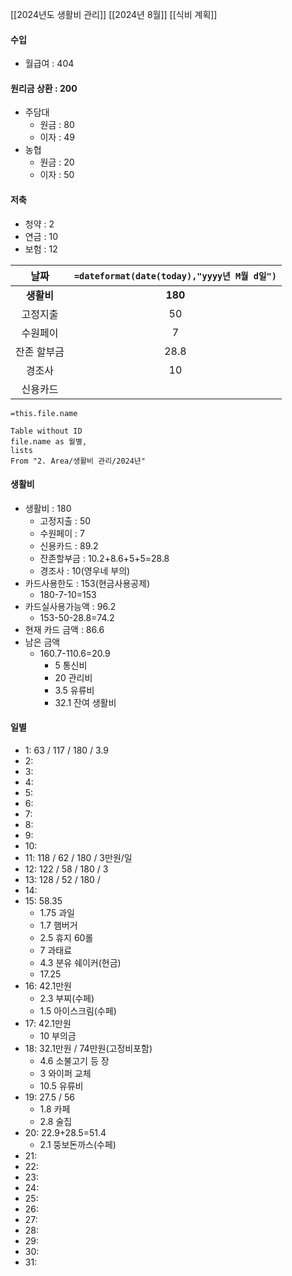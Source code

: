 [[2024년도 생활비 관리]]
[[2024년 8월]]
[[식비 계획]]

#### 수입
- 월급여 : 404

#### 원리금 상환 : 200
- 주담대
	- 원금 : 80
	- 이자 : 49
- 농협
	- 원금 : 20
	- 이자 : 50

#### 저축
- 청약 : 2
- 연금 : 10
- 보험 : 12

|   날짜    | `=dateformat(date(today),"yyyy년 M월 d일")` |
| :-----: | :--------------------------------------: |
| **생활비** |                 **180**                  |
|  고정지출   |                    50                    |
|  수원페이   |                    7                     |
| 잔존 할부금  |                   28.8                   |
|   경조사   |                    10                    |
|  신용카드   |                                          |
`=this.file.name`

```dataview
Table without ID
file.name as 월별,
lists
From "2. Area/생활비 관리/2024년"

```

#### 생활비
- 생활비 : 180
	- 고정지출 : 50
	- 수원페이 : 7
	- 신용카드 : 89.2
	- 잔존할부금 : 10.2+8.6+5+5=28.8
	- 경조사 : 10(영우네 부의)
- 카드사용한도 : 153(현금사용공제)
	- 180-7-10=153
- 카드실사용가능액 : 96.2
	- 153-50-28.8=74.2
- 현재 카드 금액 : 86.6
- 남은 금액
	- 160.7-110.6=20.9
		- 5 통신비
		- 20 관리비
		- 3.5 유류비 
		- 32.1 잔여 생활비

#### 일별
- 1: 63 / 117 / 180 / 3.9
- 2: 
- 3: 
- 4: 
- 5: 
- 6:
- 7: 
- 8: 
- 9: 
- 10: 
- 11: 118 / 62 / 180 / 3만원/일
- 12: 122 / 58 / 180 / 3
- 13: 128 / 52 / 180 / 
- 14: 
- 15: 58.35
	- 1.75 과일
	- 1.7 햄버거
	- 2.5 휴지 60롤
	- 7 과태료
	- 4.3 분유 쉐이커(현금)
	- 17.25
- 16: 42.1만원
	- 2.3 부찌(수페)
	- 1.5 아이스크림(수페)
- 17: 42.1만원
	- 10 부의금
- 18: 32.1만원 / 74만원(고정비포함)
	- 4.6 소불고기 등 장
	- 3 와이퍼 교체
	- 10.5 유류비
- 19: 27.5 / 56
	- 1.8 카페
	- 2.8 술집
- 20: 22.9+28.5=51.4
	- 2.1 뚱보돈까스(수페)
- 21: 
- 22: 
- 23: 
- 24: 
- 25: 
- 26: 
- 27: 
- 28: 
- 29: 
- 30: 
- 31: 